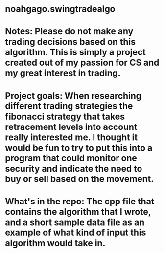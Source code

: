 # noahgago.swingtradealgo
#
# Notes: Please do not make any trading decisions based on this algorithm. This is simply a project created out of my passion for CS and my great interest in trading.
# 
# Project goals: When researching different trading strategies the fibonacci strategy that takes retracement levels into account really interested me. I thought it would be fun to try to put this into a program that could monitor one security and indicate the need to buy or sell based on the movement.
#
# What's in the repo: The cpp file that contains the algorithm that I wrote, and a short sample data file as an example of what kind of input this algorithm would take in.
